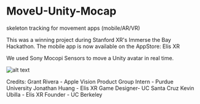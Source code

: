 # MoveU-Unity-Mocap
skeleton tracking for movement apps (mobile/AR/VR)

This was a winning project during Stanford XR's Immerse the Bay Hackathon. 
The mobile app is now available on the AppStore: Elis XR

We used Sony Mocopi Sensors to move a Unity avatar in real time.

![alt text](https://github.com/omarubilla/moveu-unity-mocap/blob/main/ezgif.com-optimize(9).gif?raw=true)

Credits: 
Grant Rivera - Apple Vision Product Group Intern - Purdue University
Jonathan Huang - Elis XR Game Designer- UC Santa Cruz
Kevin Ubilla - Elis XR Founder - UC Berkeley
